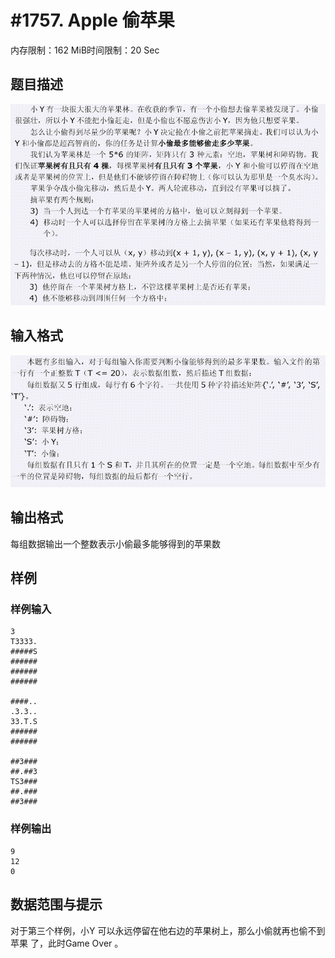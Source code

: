 # #1757. Apple 偷苹果

内存限制：162 MiB时间限制：20 Sec

## 题目描述

![](images/1757_1.jpg)

## 输入格式

![](images/1757_2.jpg)

## 输出格式

每组数据输出一个整数表示小偷最多能够得到的苹果数

## 样例

### 样例输入

    
    3 
    T3333.
    #####S
    ######
    ######
    ######
    
    ####..
    .3.3..
    33.T.S
    ######
    ######
    
    ##3###
    ##.##3
    TS3###
    ##.###
    ##3###
    
    

### 样例输出

    
    9
    12
    0
    
    

## 数据范围与提示

对于第三个样例，小Y 可以永远停留在他右边的苹果树上，那么小偷就再也偷不到苹果
了，此时Game Over 。
